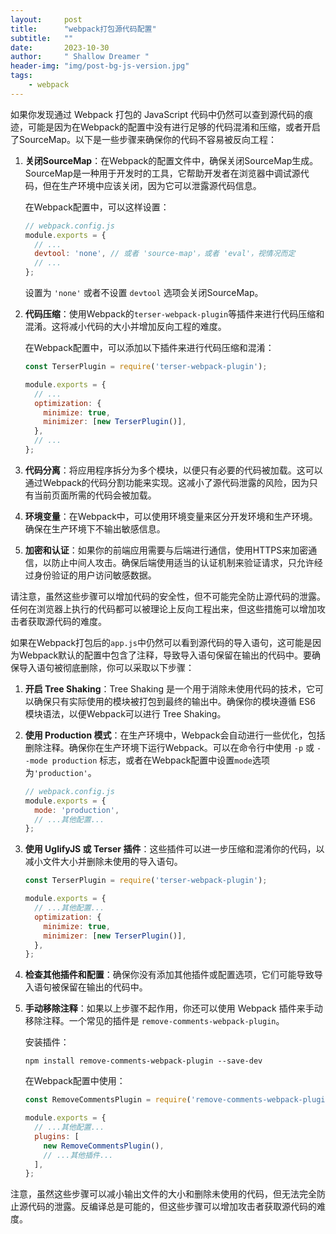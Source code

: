 ```yaml
---
layout:     post
title:      "webpack打包源代码配置"
subtitle:   ""
date:       2023-10-30
author:     " Shallow Dreamer "
header-img: "img/post-bg-js-version.jpg"
tags:
    - webpack
---
```


如果你发现通过 Webpack 打包的 JavaScript 代码中仍然可以查到源代码的痕迹，可能是因为在Webpack的配置中没有进行足够的代码混淆和压缩，或者开启了SourceMap。以下是一些步骤来确保你的代码不容易被反向工程：

1. **关闭SourceMap**：在Webpack的配置文件中，确保关闭SourceMap生成。SourceMap是一种用于开发时的工具，它帮助开发者在浏览器中调试源代码，但在生产环境中应该关闭，因为它可以泄露源代码信息。

   在Webpack配置中，可以这样设置：
   ```javascript
   // webpack.config.js
   module.exports = {
     // ...
     devtool: 'none', // 或者 'source-map'，或者 'eval'，视情况而定
     // ...
   };
   ```

   设置为 `'none'` 或者不设置 `devtool` 选项会关闭SourceMap。

2. **代码压缩**：使用Webpack的`terser-webpack-plugin`等插件来进行代码压缩和混淆。这将减小代码的大小并增加反向工程的难度。

   在Webpack配置中，可以添加以下插件来进行代码压缩和混淆：

   ```javascript
   const TerserPlugin = require('terser-webpack-plugin');

   module.exports = {
     // ...
     optimization: {
       minimize: true,
       minimizer: [new TerserPlugin()],
     },
     // ...
   };
   ```

3. **代码分离**：将应用程序拆分为多个模块，以便只有必要的代码被加载。这可以通过Webpack的代码分割功能来实现。这减小了源代码泄露的风险，因为只有当前页面所需的代码会被加载。

4. **环境变量**：在Webpack中，可以使用环境变量来区分开发环境和生产环境。确保在生产环境下不输出敏感信息。

5. **加密和认证**：如果你的前端应用需要与后端进行通信，使用HTTPS来加密通信，以防止中间人攻击。确保后端使用适当的认证机制来验证请求，只允许经过身份验证的用户访问敏感数据。

请注意，虽然这些步骤可以增加代码的安全性，但不可能完全防止源代码的泄露。任何在浏览器上执行的代码都可以被理论上反向工程出来，但这些措施可以增加攻击者获取源代码的难度。

如果在Webpack打包后的`app.js`中仍然可以看到源代码的导入语句，这可能是因为Webpack默认的配置中包含了注释，导致导入语句保留在输出的代码中。要确保导入语句被彻底删除，你可以采取以下步骤：

1. **开启 Tree Shaking**：Tree Shaking 是一个用于消除未使用代码的技术，它可以确保只有实际使用的模块被打包到最终的输出中。确保你的模块遵循 ES6 模块语法，以便Webpack可以进行 Tree Shaking。

2. **使用 Production 模式**：在生产环境中，Webpack会自动进行一些优化，包括删除注释。确保你在生产环境下运行Webpack。可以在命令行中使用 `-p` 或 `--mode production` 标志，或者在Webpack配置中设置`mode`选项为`'production'`。

   ```javascript
   // webpack.config.js
   module.exports = {
     mode: 'production',
     // ...其他配置...
   };
   ```

3. **使用 UglifyJS 或 Terser 插件**：这些插件可以进一步压缩和混淆你的代码，以减小文件大小并删除未使用的导入语句。

   ```javascript
   const TerserPlugin = require('terser-webpack-plugin');

   module.exports = {
     // ...其他配置...
     optimization: {
       minimize: true,
       minimizer: [new TerserPlugin()],
     },
   };
   ```

4. **检查其他插件和配置**：确保你没有添加其他插件或配置选项，它们可能导致导入语句被保留在输出的代码中。

5. **手动移除注释**：如果以上步骤不起作用，你还可以使用 Webpack 插件来手动移除注释。一个常见的插件是 `remove-comments-webpack-plugin`。

   安装插件：

   ```
   npm install remove-comments-webpack-plugin --save-dev
   ```

   在Webpack配置中使用：

   ```javascript
   const RemoveCommentsPlugin = require('remove-comments-webpack-plugin');
   
   module.exports = {
     // ...其他配置...
     plugins: [
       new RemoveCommentsPlugin(),
       // ...其他插件...
     ],
   };
   ```

注意，虽然这些步骤可以减小输出文件的大小和删除未使用的代码，但无法完全防止源代码的泄露。反编译总是可能的，但这些步骤可以增加攻击者获取源代码的难度。
